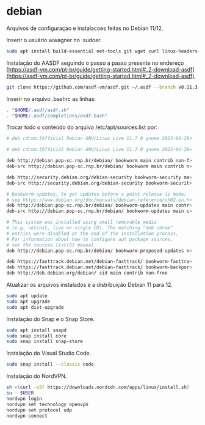 # debian
Arquivos de configuraçao e instalacoes feitas no Debian 11/12.

Inserir o usuário wwagner no .sudoer.

```sh
sudo apt install build-essential net-tools git wget curl linux-headers-$(uname -r) manpages-dev
```
Instalação do AASDF seguindo o passo a passo presente no endereço [https://asdf-vm.com/pt-br/guide/getting-started.html#_2-download-asdf](https://asdf-vm.com/pt-br/guide/getting-started.html#_2-download-asdf).

```sh
git clone https://github.com/asdf-vm/asdf.git ~/.asdf --branch v0.11.3

```
Inserir no arquivo .bashrc as linhas:

```sh
. "$HOME/.asdf/asdf.sh"
. "$HOME/.asdf/completions/asdf.bash"
```

Trocar todo o conteúdo do arquivo /etc/apt/sources.list por:

```sh
# deb cdrom:[Official Debian GNU/Linux Live 11.7.0 gnome 2023-04-29>

# deb cdrom:[Official Debian GNU/Linux Live 11.7.0 gnome 2023-04-29>

deb http://debian.pop-sc.rnp.br/debian/ bookworm main contrib non-f>
deb-src http://debian.pop-sc.rnp.br/debian/ bookworm main contrib n>

deb http://security.debian.org/debian-security bookworm-security ma>
deb-src http://security.debian.org/debian-security bookworm-securit>

# bookworm-updates, to get updates before a point release is made;
# see https://www.debian.org/doc/manuals/debian-reference/ch02.en.h>
deb http://debian.pop-sc.rnp.br/debian/ bookworm-updates main contr>
deb-src http://debian.pop-sc.rnp.br/debian/ bookworm-updates main c>

# This system was installed using small removable media
# (e.g. netinst, live or single CD). The matching "deb cdrom"
# entries were disabled at the end of the installation process.
# For information about how to configure apt package sources,
# see the sources.list(5) manual.
deb http://debian.pop-sc.rnp.br/debian/ bookworm-proposed-updates n>

deb https://fasttrack.debian.net/debian-fasttrack/ bookworm-fasttra>
deb https://fasttrack.debian.net/debian-fasttrack/ bookworm-backpor>
deb http://deb.debian.org/debian/ sid main contrib non-free
``` 
Atualizar os arquivos instalados e a distribuição Debian 11 para 12.

```sh
sudo apt update
sudo apt upgrade
sudo apt dist-upgrade
``` 

Instalação do Snap e o Snap Store.


```sh
sudo apt install snapd
sudo snap install core
sudo snap install snap-store
``` 
Instalação do Visual Studio Code.


```sh
sudo snap install --classic code
```
Instalação do NordVPN.

```sh
sh <(curl -sSf https://downloads.nordcdn.com/apps/linux/install.sh)
su - $USER
nordvpn login
nordvpn set technology openvpn
nordvpn set protocol udp
nordvpn connect
```

